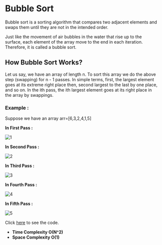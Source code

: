 
# Bubble Sort

Bubble sort is a sorting algorithm that compares two adjacent elements and swaps them until they are not in the intended order.

Just like the movement of air bubbles in the water that rise up to the surface, each element of the array move to the end in each iteration. Therefore, it is called a bubble sort.


## How Bubble Sort Works?

Let us say, we have an array of length n. To sort this array we do the above step (swapping) for n - 1 passes.
In simple terms, first, the largest element goes at its extreme right place then, second largest to the last by one place, and so on. In the ith pass, the ith largest element goes at its right place in the array by swappings.

### Example : 

Suppose we have an array arr=[6,3,2,4,1,5]

**In First Pass :**

![1](https://user-images.githubusercontent.com/82796751/173231236-faa41421-4d17-42be-a433-1167997461c7.gif)

**In Second Pass :**

![2](https://user-images.githubusercontent.com/82796751/173231239-76efaca1-5f34-4c08-86d7-3d26afaf5e56.gif)

**In Third Pass :**

![3](https://user-images.githubusercontent.com/82796751/173231240-e02a006b-aa4d-44b5-8b2f-938ca62e5790.gif)

**In Fourth Pass :**

![4](https://user-images.githubusercontent.com/82796751/173231244-fdfecfe5-aac7-43b9-8fdc-d4ea3f86ca13.gif)

**In Fifth Pass :**

![5](https://user-images.githubusercontent.com/82796751/173231251-55f1210a-9634-4197-aa6e-c916802b1b37.gif)

Click [here](./BubbleSort.java) to see the code.

- **Time Complexity O(N^2)**
- **Space Complexity O(1)**

